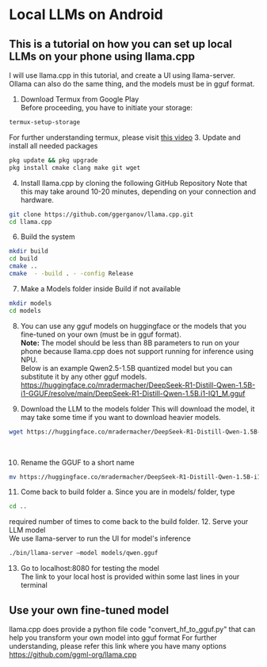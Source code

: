 # Local LLMs on Android
## This is a tutorial on how you can set up local LLMs on your phone using llama.cpp
I will use llama.cpp in this tutorial, and create a UI using llama-server. Ollama can also do the same thing, and the models must be in gguf format.

1.	Download Termux from Google Play <br>
Before proceeding, you have to initiate your storage:
```bash
termux-setup-storage
```
For further understanding termux, please visit [this video](https://www.youtube.com/watch?v=Uj21Kz-BsTs)
3.	Update and install all needed packages
```bash
pkg update && pkg upgrade
pkg install cmake clang make git wget
```

4.	Install llama.cpp by cloning the following GitHub Repository <be>
Note that this may take around 10-20 minutes, depending on your connection and hardware.
```bash
git clone https://github.com/ggerganov/llama.cpp.git
cd llama.cpp
```

6.	Build the system

```bash
mkdir build
cd build
cmake ..
cmake  - -build . - -config Release
```
7.	Make a Models folder inside Build if not available
```bash
mkdir models
cd models
```
8.	You can use any gguf models on huggingface or the models that you fine-tuned on your own (must be in gguf format). <br>
<strong>Note:</strong> The model should be less than 8B parameters to run on your phone because llama.cpp does not support running for inference using NPU. <br>
Below is an example Qwen2.5-1.5B quantized model but you can substitute it by any other gguf models. <br>
https://huggingface.co/mradermacher/DeepSeek-R1-Distill-Qwen-1.5B-i1-GGUF/resolve/main/DeepSeek-R1-Distill-Qwen-1.5B.i1-IQ1_M.gguf <br>

9.	Download the LLM to the models folder
This will download the model, it may take some time if you want to download heavier models.
```bash
wget https://huggingface.co/mradermacher/DeepSeek-R1-Distill-Qwen-1.5B-i1-GGUF/resolve/main/DeepSeek-R1-Distill-Qwen-1.5B.i1-IQ1_M.gguf
```
<br>

10.	Rename the GGUF to a short name
```bash
mv https://huggingface.co/mradermacher/DeepSeek-R1-Distill-Qwen-1.5B-i1-GGUF/resolve/main/DeepSeek-R1-Distill-Qwen-1.5B.i1-IQ1_M.gguf?download=true qwen.gguf
```
11.	Come back to build folder
a.	Since you are in models/ folder, type
```bash
cd ..
```
required number of times to come back to the build folder.
12.	Serve your LLM model <br>
We use llama-server to run the UI for model's inference
```bash
./bin/llama-server –model models/qwen.gguf
```
13.	Go to localhost:8080 for testing the model <br>
The link to your local host is provided within some last lines in your terminal

## Use your own fine-tuned model
llama.cpp does provide a python file code "convert_hf_to_gguf.py" that can help you transform your own model into gguf format
For further understanding, please refer this link where you have many options <br>
https://github.com/ggml-org/llama.cpp

